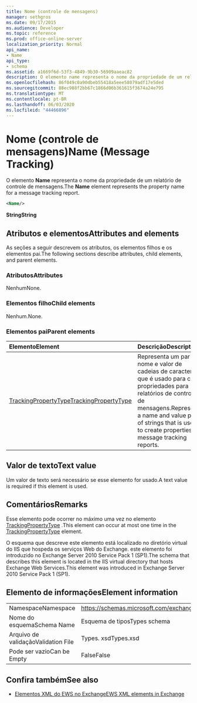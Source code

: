 ```yaml
---
title: Nome (controle de mensagens)
manager: sethgros
ms.date: 09/17/2015
ms.audience: Developer
ms.topic: reference
ms.prod: office-online-server
localization_priority: Normal
api_name:
- Name
api_type:
- schema
ms.assetid: a1669f6d-53f3-4849-9b30-56909aaeac82
description: O elemento name representa o nome da propriedade de um relatório de controle de mensagens.
ms.openlocfilehash: 86f049c0a90dbeb55418a5eee58079adf17e5ded
ms.sourcegitcommit: 88ec988f2bb67c1866d06b361615f3674a24e795
ms.translationtype: MT
ms.contentlocale: pt-BR
ms.lasthandoff: 06/03/2020
ms.locfileid: "44466896"
---
```

# <a name="name-message-tracking"></a><span data-ttu-id="fc0f7-103">Nome (controle de mensagens)</span><span class="sxs-lookup"><span data-stu-id="fc0f7-103">Name (Message Tracking)</span></span>

<span data-ttu-id="fc0f7-104">O elemento **Name** representa o nome da propriedade de um relatório de controle de mensagens.</span><span class="sxs-lookup"><span data-stu-id="fc0f7-104">The **Name** element represents the property name for a message tracking report.</span></span> 
  
```xml
<Name/>
```

<span data-ttu-id="fc0f7-105">**String**</span><span class="sxs-lookup"><span data-stu-id="fc0f7-105">**String**</span></span>

## <a name="attributes-and-elements"></a><span data-ttu-id="fc0f7-106">Atributos e elementos</span><span class="sxs-lookup"><span data-stu-id="fc0f7-106">Attributes and elements</span></span>

<span data-ttu-id="fc0f7-107">As seções a seguir descrevem os atributos, os elementos filhos e os elementos pai.</span><span class="sxs-lookup"><span data-stu-id="fc0f7-107">The following sections describe attributes, child elements, and parent elements.</span></span>
  
### <a name="attributes"></a><span data-ttu-id="fc0f7-108">Atributos</span><span class="sxs-lookup"><span data-stu-id="fc0f7-108">Attributes</span></span>

<span data-ttu-id="fc0f7-109">Nenhum</span><span class="sxs-lookup"><span data-stu-id="fc0f7-109">None.</span></span>
  
### <a name="child-elements"></a><span data-ttu-id="fc0f7-110">Elementos filho</span><span class="sxs-lookup"><span data-stu-id="fc0f7-110">Child elements</span></span>

<span data-ttu-id="fc0f7-111">Nenhum.</span><span class="sxs-lookup"><span data-stu-id="fc0f7-111">None.</span></span>
  
### <a name="parent-elements"></a><span data-ttu-id="fc0f7-112">Elementos pai</span><span class="sxs-lookup"><span data-stu-id="fc0f7-112">Parent elements</span></span>

|<span data-ttu-id="fc0f7-113">**Elemento**</span><span class="sxs-lookup"><span data-stu-id="fc0f7-113">**Element**</span></span>|<span data-ttu-id="fc0f7-114">**Descrição**</span><span class="sxs-lookup"><span data-stu-id="fc0f7-114">**Description**</span></span>|
|:-----|:-----|
|[<span data-ttu-id="fc0f7-115">TrackingPropertyType</span><span class="sxs-lookup"><span data-stu-id="fc0f7-115">TrackingPropertyType</span></span>](trackingpropertytype.md) <br/> |<span data-ttu-id="fc0f7-116">Representa um par de nome e valor de cadeias de caracteres que é usado para criar propriedades para relatórios de controle de mensagens.</span><span class="sxs-lookup"><span data-stu-id="fc0f7-116">Represents a name and value pair of strings that is used to create properties for message tracking reports.</span></span>  <br/> |
   
## <a name="text-value"></a><span data-ttu-id="fc0f7-117">Valor de texto</span><span class="sxs-lookup"><span data-stu-id="fc0f7-117">Text value</span></span>

<span data-ttu-id="fc0f7-118">Um valor de texto será necessário se esse elemento for usado.</span><span class="sxs-lookup"><span data-stu-id="fc0f7-118">A text value is required if this element is used.</span></span>
  
## <a name="remarks"></a><span data-ttu-id="fc0f7-119">Comentários</span><span class="sxs-lookup"><span data-stu-id="fc0f7-119">Remarks</span></span>

<span data-ttu-id="fc0f7-120">Esse elemento pode ocorrer no máximo uma vez no elemento [TrackingPropertyType](trackingpropertytype.md) .</span><span class="sxs-lookup"><span data-stu-id="fc0f7-120">This element can occur at most one time in the [TrackingPropertyType](trackingpropertytype.md) element.</span></span> 
  
<span data-ttu-id="fc0f7-121">O esquema que descreve este elemento está localizado no diretório virtual do IIS que hospeda os serviços Web do Exchange. este elemento foi introduzido no Exchange Server 2010 Service Pack 1 (SP1).</span><span class="sxs-lookup"><span data-stu-id="fc0f7-121">The schema that describes this element is located in the IIS virtual directory that hosts Exchange Web Services.This element was introduced in Exchange Server 2010 Service Pack 1 (SP1).</span></span>
  
## <a name="element-information"></a><span data-ttu-id="fc0f7-122">Elemento de informações</span><span class="sxs-lookup"><span data-stu-id="fc0f7-122">Element information</span></span>

|||
|:-----|:-----|
|<span data-ttu-id="fc0f7-123">Namespace</span><span class="sxs-lookup"><span data-stu-id="fc0f7-123">Namespace</span></span>  <br/> |https://schemas.microsoft.com/exchange/services/2006/types  <br/> |
|<span data-ttu-id="fc0f7-124">Nome do esquema</span><span class="sxs-lookup"><span data-stu-id="fc0f7-124">Schema Name</span></span>  <br/> |<span data-ttu-id="fc0f7-125">Esquema de tipos</span><span class="sxs-lookup"><span data-stu-id="fc0f7-125">Types schema</span></span>  <br/> |
|<span data-ttu-id="fc0f7-126">Arquivo de validação</span><span class="sxs-lookup"><span data-stu-id="fc0f7-126">Validation File</span></span>  <br/> |<span data-ttu-id="fc0f7-127">Types. xsd</span><span class="sxs-lookup"><span data-stu-id="fc0f7-127">Types.xsd</span></span>  <br/> |
|<span data-ttu-id="fc0f7-128">Pode ser vazio</span><span class="sxs-lookup"><span data-stu-id="fc0f7-128">Can be Empty</span></span>  <br/> |<span data-ttu-id="fc0f7-129">False</span><span class="sxs-lookup"><span data-stu-id="fc0f7-129">False</span></span>  <br/> |
   
## <a name="see-also"></a><span data-ttu-id="fc0f7-130">Confira também</span><span class="sxs-lookup"><span data-stu-id="fc0f7-130">See also</span></span>

- [<span data-ttu-id="fc0f7-131">Elementos XML do EWS no Exchange</span><span class="sxs-lookup"><span data-stu-id="fc0f7-131">EWS XML elements in Exchange</span></span>](ews-xml-elements-in-exchange.md)

